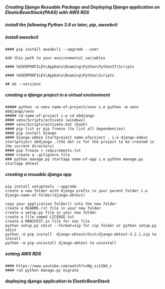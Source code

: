 ##### Creating Django Resuable Package and Deploying Django application on ElasticBeanStack(PAAS) with AWS RDS

##### install the following Python 3.6 or later, pip, awsebcli

##### install awsebcli
    #### pip install awsebcli --upgrade --user

    Add this path to your environmental variables

    #### %USERPROFILE%\AppData\Roaming\Python\Python37\Scripts
    
    #### %USERPROFILE%\AppData\Roaming\Python\Scripts

    ## eb --versions

##### creating a django project in a  virtual environment 
    ##### python -m venv name-of-project/venv i.e python -m venv ebdjango/venv
    ##### cd name-of-project i.e cd ebdjango
    #### venv/Scripts/activate (windows)
    #### venv/Scripts/activate.bat (bash)
    #### pip list or pip freeze (to list all dependencies)
    #### pip install django
    #### django-admin startproject name-ofproject . i.e django-admin startproject ebdjango .(the dot is for the project to be created in the current directory)
    #### pip freeze > requirements.txt
    #### create a .gitignore file
    ### python manage.py startapp name-of-app i.e python manage.py startapp ebtest


##### creating a resuable django app
    pip install setuptools --upgrade
    create a new folder with django prefix in your parent folder i.e django-name-of-folder(django-ebtest)

    copy your application folder() into the new folder
    create a README.rst file in your new folder
    create a setup.py file in your new folder
    create a file named LICENSE.txt  
    create a MANIFEST.in file for non file
    python setup.py sdist --format=zip for zip folder or python setup.py sdist
    python -m pip install  django-ebtest/dist/django-ebtest-3.2.1.zip to install 
    python -m pip uninstall django-ebtest to uninstall

##### setting AWS RDS
    #### https://www.youtube.com/watch?v=Ng_zi11N4_c
    #### run python manage.py migrate


#### deploying django application to ElasticBeanStack
